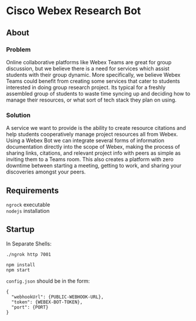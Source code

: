 # Cisco Webex Research Bot

## About

### Problem
Online collaborative platforms like Webex Teams are great for group discussion, but we believe there is a need for services which assist students with their group dynamic. More specifically, we believe Webex Teams could benefit from creating some services that cater to students interested in doing group research project. Its typical for a freshly assembled group of students to waste time syncing up and deciding how to manage their resources, or what sort of tech stack they plan on using.

### Solution
A service we want to provide is the ability to create resource citations and help students cooperatively manage project resources all from Webex. Using a Webex Bot we can integrate several forms of information documentation directly into the scope of Webex, making the process of sharing links, citations, and relevant project info with peers as simple as inviting them to a Teams room. This also creates a platform with zero downtime between starting a meeting, getting to work, and sharing your discoveries amongst your peers.

## Requirements
`ngrock` executable  
`nodejs` installation

## Startup

In Separate Shells:
```
./ngrok http 7001

npm install
npm start
```
`config.json` should be in the form:
```
{
  "webhookUrl": {PUBLIC-WEBHOOK-URL},
  "token": {WEBEX-BOT-TOKEN},
  "port": {PORT}
}
```
